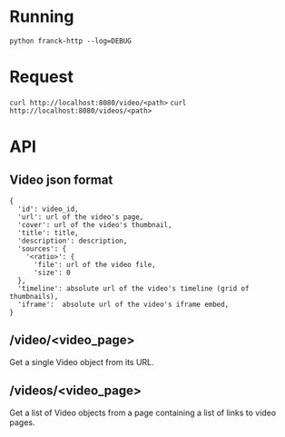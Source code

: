 # Running

```python franck-http --log=DEBUG```

# Request

```curl http://localhost:8080/video/<path>```
```curl http://localhost:8080/videos/<path>```

# API

## Video json format

```
{
  'id': video_id,
  'url': url of the video's page,
  'cover': url of the video's thumbnail,
  'title': title,
  'description': description,
  'sources': {
    '<ratio>': {
      'file': url of the video file,
      'size': 0
  },
  'timeline': absolute url of the video's timeline (grid of thumbnails),
  'iframe':  absolute url of the video's iframe embed,
}
```

## /video/<video_page>

Get a single Video object from its URL.


## /videos/<video_page>

Get a list of Video objects from a page containing a list of links to video pages.
